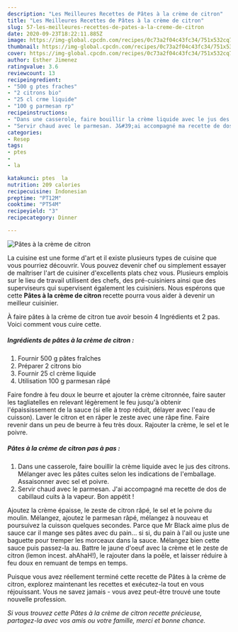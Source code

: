 ```yaml
---
description: "Les Meilleures Recettes de Pâtes à la crème de citron"
title: "Les Meilleures Recettes de Pâtes à la crème de citron"
slug: 57-les-meilleures-recettes-de-pates-a-la-creme-de-citron
date: 2020-09-23T18:22:11.885Z
image: https://img-global.cpcdn.com/recipes/0c73a2f04c43fc34/751x532cq70/pates-a-la-creme-de-citron-photo-principale-de-la-recette.jpg
thumbnail: https://img-global.cpcdn.com/recipes/0c73a2f04c43fc34/751x532cq70/pates-a-la-creme-de-citron-photo-principale-de-la-recette.jpg
cover: https://img-global.cpcdn.com/recipes/0c73a2f04c43fc34/751x532cq70/pates-a-la-creme-de-citron-photo-principale-de-la-recette.jpg
author: Esther Jimenez
ratingvalue: 3.6
reviewcount: 13
recipeingredient:
- "500 g ptes fraches"
- "2 citrons bio"
- "25 cl crme liquide"
- "100 g parmesan rp"
recipeinstructions:
- "Dans une casserole, faire bouillir la crème liquide avec le jus des citrons. Mélanger avec les pâtes cuites selon les indications de l&#39;emballage. Assaisonner avec sel et poivre."
- "Servir chaud avec le parmesan. J&#39;ai accompagné ma recette de dos de cabillaud cuits à la vapeur. Bon appétit !"
categories:
- Resep
tags:
- ptes
- 
- la

katakunci: ptes  la 
nutrition: 209 calories
recipecuisine: Indonesian
preptime: "PT12M"
cooktime: "PT54M"
recipeyield: "3"
recipecategory: Dinner

---
```



![Pâtes à la crème de citron](https://img-global.cpcdn.com/recipes/0c73a2f04c43fc34/751x532cq70/pates-a-la-creme-de-citron-photo-principale-de-la-recette.jpg)

La cuisine est une forme d'art et il existe plusieurs types de cuisine que vous pourriez découvrir. Vous pouvez devenir chef ou simplement essayer de maîtriser l'art de cuisiner d'excellents plats chez vous. Plusieurs emplois sur le lieu de travail utilisent des chefs, des pré-cuisiniers ainsi que des superviseurs qui supervisent également les cuisiniers. Nous espérons que cette <strong> Pâtes à la crème de citron </strong> recette pourra vous aider à devenir un meilleur cuisinier.

<!--inarticleads1-->

À faire pâtes à la crème de citron tue avoir besoin 4 Ingrédients et 2 pas. Voici comment vous cuire cette.

##### Ingrédients de pâtes à la crème de citron :

1. Fournir 500 g pâtes fraîches
1. Préparer 2 citrons bio
1. Fournir 25 cl crème liquide
1. Utilisation 100 g parmesan râpé


Faire fondre à feu doux le beurre et ajouter la crème citronnée, faire sauter les tagliatelles en relevant légèrement le feu jusqu&#39;à obtenir l&#39;épaississement de la sauce (si elle à trop réduit, délayer avec l&#39;eau de cuisson). Laver le citron et en râper le zeste avec une râpe fine. Faire revenir dans un peu de beurre à feu très doux. Rajouter la crème, le sel et le poivre. 

<!--inarticleads2-->

##### Pâtes à la crème de citron pas à pas :

1. Dans une casserole, faire bouillir la crème liquide avec le jus des citrons. Mélanger avec les pâtes cuites selon les indications de l&#39;emballage. Assaisonner avec sel et poivre.
1. Servir chaud avec le parmesan. J&#39;ai accompagné ma recette de dos de cabillaud cuits à la vapeur. Bon appétit !


Ajoutez la crème épaisse, le zeste de citron râpé, le sel et le poivre du moulin. Mélangez, ajoutez le parmesan râpé, mélangez à nouveau et poursuivez la cuisson quelques secondes. Parce que Mr Black aime plus de sauce car il mange ses pâtes avec du pain… si si, du pain à l&#39;ail ou juste une baguette pour tremper les morceaux dans la sauce. Mélangez bien cette sauce puis passez-la au. Battre le jaune d&#39;oeuf avec la crème et le zeste de citron (lemon incest. ahAhaH!), le rajouter dans la poêle, et laisser réduire à feu doux en remuant de temps en temps. 

<!--inarticleads1-->

<p>
Puisque vous avez réellement terminé cette recette de Pâtes à la crème de citron, explorez maintenant les recettes et exécutez-la tout en vous réjouissant. Vous ne savez jamais - vous avez peut-être trouvé une toute nouvelle profession.
</p>

<p>
<i>Si vous trouvez cette Pâtes à la crème de citron recette précieuse, partagez-la avec vos amis ou votre famille, merci et bonne chance.</i>
</p>

